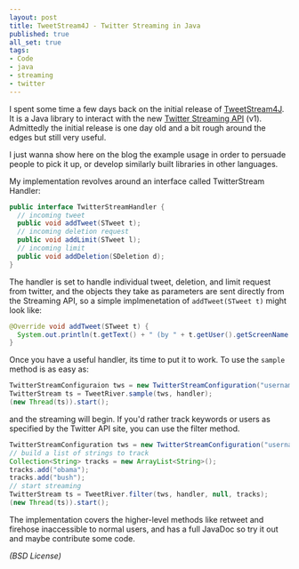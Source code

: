 ```yaml
---
layout: post
title: TweetStream4J - Twitter Streaming in Java
published: true
all_set: true
tags:
- Code
- java
- streaming
- twitter
---
```


I spent some time a few days back on the initial release of
[TweetStream4J](https://github.com/seejohnrun/tweetStream4J).
It is a Java library to interact with the new
[Twitter Streaming API](http://apiwiki.twitter.com/Streaming-API-Documentation) (v1).
Admittedly the initial release is one day old and a bit rough around the edges but still very useful.

I just wanna show here on the blog the example usage in order to persuade people
to pick it up, or develop similarly built libraries in other languages.

My implementation revolves around an interface called TwitterStream Handler:

``` java
public interface TwitterStreamHandler {
  // incoming tweet
  public void addTweet(STweet t);
  // incoming deletion request
  public void addLimit(STweet l);
  // incoming limit
  public void addDeletion(SDeletion d);
}
```

The handler is set to handle individual tweet, deletion, and limit request from
twitter, and the objects they take as parameters are sent directly from the
Streaming API, so a simple implmenetation of `addTweet(STweet t)` might look like:

``` java
@Override void addTweet(STweet t) {
  System.out.println(t.getText() + " (by " + t.getUser().getScreenName() + ")");
}
```

Once you have a useful handler, its time to put it to work. To use the `sample`
method is as easy as:

``` java
TwitterStreamConfiguraion tws = new TwitterStreamConfiguration("username", "xx");
TwitterStream ts = TweetRiver.sample(tws, handler);
(new Thread(ts)).start();
```

and the streaming will begin. If you'd rather track keywords or users as
specified by the Twitter API site, you can use the  filter  method.

``` java
TwitterStreamConfiguration tws = new TwitterStreamConfiguration("username", "xx");
// build a list of strings to track
Collection<String> tracks = new ArrayList<String>();
tracks.add("obama");
tracks.add("bush");
// start streaming
TwitterStream ts = TweetRiver.filter(tws, handler, null, tracks);
(new Thread(ts)).start();
```

The implementation covers the higher-level methods like retweet and firehose
inaccessible to normal users, and has a full JavaDoc  so try it out and maybe
contribute some code.

_(BSD License)_
